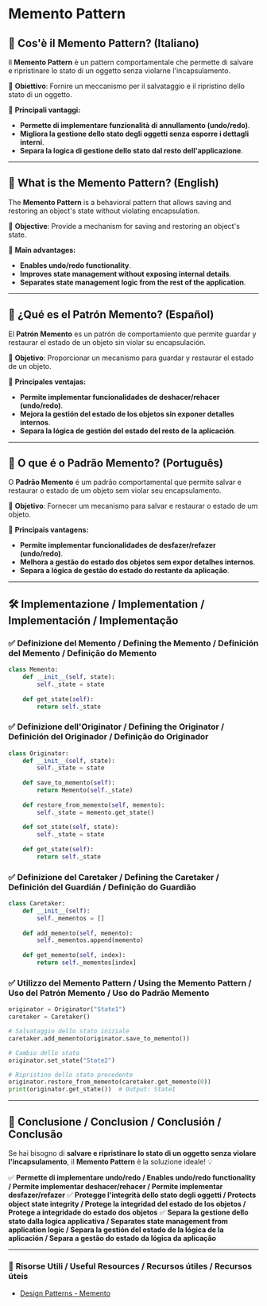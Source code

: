 # Memento Pattern

## 📌 Cos'è il Memento Pattern? (Italiano)
Il **Memento Pattern** è un pattern comportamentale che permette di salvare e ripristinare lo stato di un oggetto senza violarne l'incapsulamento.

🔹 **Obiettivo**: Fornire un meccanismo per il salvataggio e il ripristino dello stato di un oggetto.

🔹 **Principali vantaggi:**
- **Permette di implementare funzionalità di annullamento (undo/redo)**.
- **Migliora la gestione dello stato degli oggetti senza esporre i dettagli interni**.
- **Separa la logica di gestione dello stato dal resto dell'applicazione**.

---

## 📌 What is the Memento Pattern? (English)
The **Memento Pattern** is a behavioral pattern that allows saving and restoring an object's state without violating encapsulation.

🔹 **Objective**: Provide a mechanism for saving and restoring an object's state.

🔹 **Main advantages:**
- **Enables undo/redo functionality**.
- **Improves state management without exposing internal details**.
- **Separates state management logic from the rest of the application**.

---

## 📌 ¿Qué es el Patrón Memento? (Español)
El **Patrón Memento** es un patrón de comportamiento que permite guardar y restaurar el estado de un objeto sin violar su encapsulación.

🔹 **Objetivo**: Proporcionar un mecanismo para guardar y restaurar el estado de un objeto.

🔹 **Principales ventajas:**
- **Permite implementar funcionalidades de deshacer/rehacer (undo/redo)**.
- **Mejora la gestión del estado de los objetos sin exponer detalles internos**.
- **Separa la lógica de gestión del estado del resto de la aplicación**.

---

## 📌 O que é o Padrão Memento? (Português)
O **Padrão Memento** é um padrão comportamental que permite salvar e restaurar o estado de um objeto sem violar seu encapsulamento.

🔹 **Objetivo**: Fornecer um mecanismo para salvar e restaurar o estado de um objeto.

🔹 **Principais vantagens:**
- **Permite implementar funcionalidades de desfazer/refazer (undo/redo)**.
- **Melhora a gestão do estado dos objetos sem expor detalhes internos**.
- **Separa a lógica de gestão do estado do restante da aplicação**.

---

## 🛠️ Implementazione / Implementation / Implementación / Implementação

### ✅ **Definizione del Memento / Defining the Memento / Definición del Memento / Definição do Memento**
```python
class Memento:
    def __init__(self, state):
        self._state = state
    
    def get_state(self):
        return self._state
```

### ✅ **Definizione dell'Originator / Defining the Originator / Definición del Originador / Definição do Originador**
```python
class Originator:
    def __init__(self, state):
        self._state = state
    
    def save_to_memento(self):
        return Memento(self._state)
    
    def restore_from_memento(self, memento):
        self._state = memento.get_state()
    
    def set_state(self, state):
        self._state = state
    
    def get_state(self):
        return self._state
```

### ✅ **Definizione del Caretaker / Defining the Caretaker / Definición del Guardián / Definição do Guardião**
```python
class Caretaker:
    def __init__(self):
        self._mementos = []
    
    def add_memento(self, memento):
        self._mementos.append(memento)
    
    def get_memento(self, index):
        return self._mementos[index]
```

### ✅ **Utilizzo del Memento Pattern / Using the Memento Pattern / Uso del Patrón Memento / Uso do Padrão Memento**
```python
originator = Originator("State1")
caretaker = Caretaker()

# Salvataggio dello stato iniziale
caretaker.add_memento(originator.save_to_memento())

# Cambio dello stato
originator.set_state("State2")

# Ripristino dello stato precedente
originator.restore_from_memento(caretaker.get_memento(0))
print(originator.get_state())  # Output: State1
```

---

## 🚀 **Conclusione / Conclusion / Conclusión / Conclusão**
Se hai bisogno di **salvare e ripristinare lo stato di un oggetto senza violare l'incapsulamento**, il **Memento Pattern** è la soluzione ideale! 💡

✅ **Permette di implementare undo/redo / Enables undo/redo functionality / Permite implementar deshacer/rehacer / Permite implementar desfazer/refazer**
✅ **Protegge l'integrità dello stato degli oggetti / Protects object state integrity / Protege la integridad del estado de los objetos / Protege a integridade do estado dos objetos**
✅ **Separa la gestione dello stato dalla logica applicativa / Separates state management from application logic / Separa la gestión del estado de la lógica de la aplicación / Separa a gestão do estado da lógica da aplicação**

---

### 📖 **Risorse Utili / Useful Resources / Recursos útiles / Recursos úteis**
- [Design Patterns - Memento](https://refactoring.guru/design-patterns/memento)

